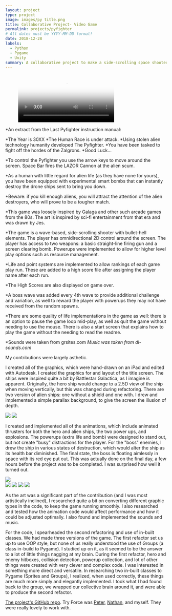 ```yaml
---
layout: project
type: project
image: images/py title.png
title: Collaborative Project- Video Game
permalink: projects/pyfighter
# All dates must be YYYY-MM-DD format!
date: 2018-12-28
labels:
  - Python
  - Pygame
  - Unity
summary: A collaborative project to make a side-scrolling space shooter called "The Last PyFighter." Our team, "Try Force," created this game in a very short amount of time.
---
```


<figure class="video_container">
  <video controls="true" allowfullscreen="true" poster="../images/pyfighter title 2.png">
    <source src="../images/pyfighter demo.mp4" type="video/mp4">
  </video>
</figure>

*An extract from the Last Pyfighter instruction manual:

*The Year is 30XX
*The Human Race is under attack.
*Using stolen alien technology humanity developed The Pyfighter.
*You have been tasked to fight off the hordes of the Zalgrons.
*Good Luck...

*To control the Pyfighter you use the arrow keys to move around the screen. Space Bar fires the LAZOR Cannon at the alien scum. 

*As a human with little regard for alien life (as they have none for yours), you have been equipped with experimental smart bombs that can instantly destroy the drone ships sent to bring you down. 

*Beware: if you kill enough aliens, you will attract the attention of the alien destroyers, who will prove to be a tougher match. 

*This game was loosely inspired by Galaga and other such arcade games from the 80s. The art is inspired by sci-fi entertainment from that era and was drawn by Jes. 

*The game is a wave-based, side-scrolling shooter with bullet-hell elements. The player has omnidirectional 2D control around the screen. The player has access to two weapons: a basic straight-line firing gun and a screen clearing bomb. Powerups were implemented to allow for higher level play options such as resource management. 

*Life and point systems are implemented to allow rankings of each game play run. These are added to a high score file after assigning the player name after each run. 

*The High Scores are also displayed on game over. 

*A boss wave was added every 4th wave to provide additional challenge and variation, as well to reward the player with powerups they may not have received from the random spawns. 

*There are some quality of life implementations in the game as well: there is an option to pause the game loop mid-play, as well as quit the game without needing to use the mouse. There is also a start screen that explains how to play the game without the needing to read the readme. 

*Sounds were taken from grsites.com 
*Music was taken from dl-sounds.com*

My contributions were largely asthetic. 

I created all of the graphics, which were hand-drawn on an iPad and edited with Autodesk. I created the graphics for and layout of the title screen. The ships were inspired quite a bit by Battlestar Galactica, as I imagine is apparent. Originally, the hero ship would change to a 2.5D view of the ship when moving vertically, but this was changed during refactoring. There are two version of alien ships: one without a shield and one with. I drew and implemented a simple parallax background, to give the screen the illusion of depth.

<div class="ui medium rounded images">
  <img class="ui image" src="../images/pyfighter title.png">
  <img class="ui image" src="../images/pyfighter wave.png">
</div>

I created and implemented all of the animations, which include animated thrusters for both the hero and alien ships, the two power ups, and explosions. The powerups (extra life and bomb) were designed to stand out, but not create "busy" distractions for the player. For the "boss" enemies, I drew the ship in various states of destruction, which would alter the ship as its health bar diminished. The final state, the boss is floating aimlessly in space with its red eye put out. This was actually done on the final day, a few hours before the project was to be completed. I was surprised how well it turned out.

<img class="ui medium centered rounded image" src="../images/pyfighter boss 1.png">

<div class="ui small rounded images">
  <img class="ui image" src="../images/pyfighter boss 2.png">
  <img class="ui image" src="../images/pyfighter boss 3.png">
  <img class="ui image" src="../images/pyfighter boss 4.png">
  <img class="ui image" src="../images/pyfighter boss 5.png">
</div>

As the art was a significant part of the contribution (and I was most artistically inclined), I researched quite a bit on converting different graphic types in the code, to keep the game running smoothly. I also researched and tested how the animation code would affect performance and how it could be adjusted optimally.  I also found and implemented the sounds and music.

For the code, I spearheaded the second refactoring and use of in-built classes. We had made three versions of the game. The first refactor set us up to use OOP style, but none of us really understood the use of Groups (a class in-build to Pygame). I studied up on it, as it seemed to be the answer to a lot of little things nagging at my brain. During the first refactor, hero and enemy hitboxes, collision detection, powerup collection, and lot of other things were created with very clever and complex code. I was interested in something more direct and versatile. In researching two in-built classes to Pygame (Sprites and Groups), I realized, when used correctly, these things are much more simply and elegantly implemented. I took what I had found back to the group, we wrapped our collective brain around it, and were able to produce the second refactor.

[The project's GitHub repo](https://github.com/Demi-hero/UoN_Game_Project).
Try Force was [Peter](https://github.com/ExcessGravitas), [Nathan](https://github.com/Demi-hero/), and myself. They were really lovely to work with.
